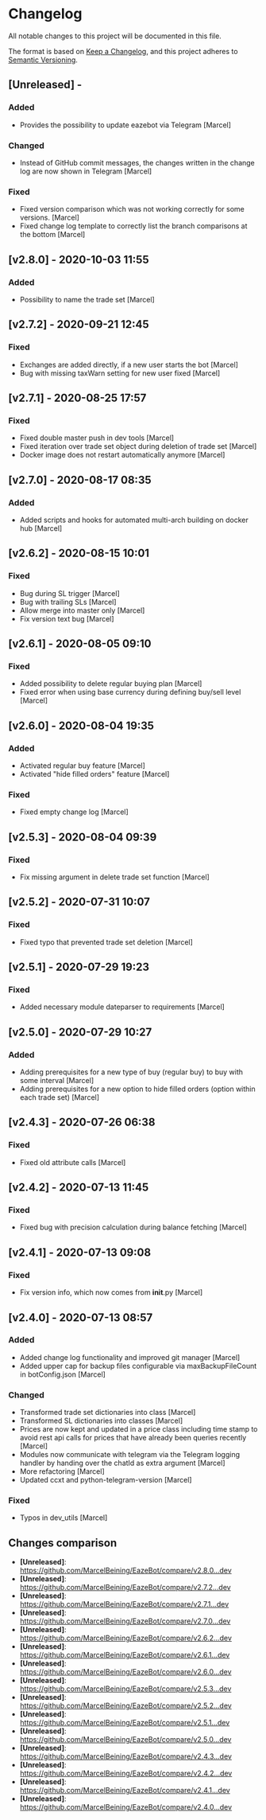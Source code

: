 # Changelog
All notable changes to this project will be documented in this file.

The format is based on [Keep a Changelog](https://keepachangelog.com/en/1.0.0/), and this project adheres to [Semantic Versioning](https://semver.org/spec/v2.0.0.html).

## [Unreleased] - 
### Added
* Provides the possibility to update eazebot via Telegram [Marcel]

### Changed
* Instead of GitHub commit messages, the changes written in the change log are now shown in Telegram [Marcel]

### Fixed
* Fixed version comparison which was not working correctly for some versions. [Marcel]
* Fixed change log template to correctly list the branch comparisons at the bottom [Marcel]


## [v2.8.0] - 2020-10-03 11:55
### Added
* Possibility to name the trade set [Marcel]


## [v2.7.2] - 2020-09-21 12:45
### Fixed
* Exchanges are added directly, if a new user starts the bot [Marcel]
* Bug with missing taxWarn setting for new user fixed [Marcel]


## [v2.7.1] - 2020-08-25 17:57
### Fixed
* Fixed double master push in dev tools [Marcel]
* Fixed iteration over trade set object during deletion of trade set [Marcel]
* Docker image does not restart automatically anymore [Marcel]


## [v2.7.0] - 2020-08-17 08:35
### Added
* Added scripts and hooks for automated multi-arch building on docker hub [Marcel]


## [v2.6.2] - 2020-08-15 10:01
### Fixed
* Bug during SL trigger [Marcel]
* Bug with trailing SLs [Marcel]
* Allow merge into master only [Marcel]
* Fix version text bug [Marcel]


## [v2.6.1] - 2020-08-05 09:10
### Fixed
* Added possibility to delete regular buying plan [Marcel]
* Fixed error when using base currency during defining buy/sell level [Marcel]


## [v2.6.0] - 2020-08-04 19:35
### Added
* Activated regular buy feature [Marcel]
* Activated "hide filled orders" feature [Marcel]

### Fixed
* Fixed empty change log [Marcel]


## [v2.5.3] - 2020-08-04 09:39
### Fixed
* Fix missing argument in delete trade set function [Marcel]


## [v2.5.2] - 2020-07-31 10:07
### Fixed
* Fixed typo that prevented trade set deletion [Marcel]


## [v2.5.1] - 2020-07-29 19:23
### Fixed
* Added necessary module dateparser to requirements [Marcel]


## [v2.5.0] - 2020-07-29 10:27
### Added
* Adding prerequisites for a new type of buy (regular buy) to buy with some interval [Marcel]
* Adding prerequisites for a new option to hide filled orders (option within each trade set) [Marcel]


## [v2.4.3] - 2020-07-26 06:38
### Fixed
* Fixed old attribute calls [Marcel]


## [v2.4.2] - 2020-07-13 11:45
### Fixed
* Fixed bug with precision calculation during balance fetching [Marcel]


## [v2.4.1] - 2020-07-13 09:08
### Fixed
* Fix version info, which now comes from __init__.py [Marcel]


## [v2.4.0] - 2020-07-13 08:57
### Added
* Added change log functionality and improved git manager [Marcel]
* Added upper cap for backup files configurable via maxBackupFileCount in botConfig.json [Marcel]

### Changed
* Transformed trade set dictionaries into class [Marcel]
* Transformed SL dictionaries into classes [Marcel]
* Prices are now kept and updated in a price class including time stamp to avoid rest api calls for prices that have already been queries recently [Marcel]
* Modules now communicate with telegram via the Telegram logging handler by handing over the chatId as extra argument [Marcel]
* More refactoring [Marcel]
* Updated ccxt and python-telegram-version [Marcel]

### Fixed
* Typos in dev_utils [Marcel]



## Changes comparison
* **[Unreleased]**: <https://github.com/MarcelBeining/EazeBot/compare/v2.8.0...dev>
* **[Unreleased]**: <https://github.com/MarcelBeining/EazeBot/compare/v2.7.2...dev>
* **[Unreleased]**: <https://github.com/MarcelBeining/EazeBot/compare/v2.7.1...dev>
* **[Unreleased]**: <https://github.com/MarcelBeining/EazeBot/compare/v2.7.0...dev>
* **[Unreleased]**: <https://github.com/MarcelBeining/EazeBot/compare/v2.6.2...dev>
* **[Unreleased]**: <https://github.com/MarcelBeining/EazeBot/compare/v2.6.1...dev>
* **[Unreleased]**: <https://github.com/MarcelBeining/EazeBot/compare/v2.6.0...dev>
* **[Unreleased]**: <https://github.com/MarcelBeining/EazeBot/compare/v2.5.3...dev>
* **[Unreleased]**: <https://github.com/MarcelBeining/EazeBot/compare/v2.5.2...dev>
* **[Unreleased]**: <https://github.com/MarcelBeining/EazeBot/compare/v2.5.1...dev>
* **[Unreleased]**: <https://github.com/MarcelBeining/EazeBot/compare/v2.5.0...dev>
* **[Unreleased]**: <https://github.com/MarcelBeining/EazeBot/compare/v2.4.3...dev>
* **[Unreleased]**: <https://github.com/MarcelBeining/EazeBot/compare/v2.4.2...dev>
* **[Unreleased]**: <https://github.com/MarcelBeining/EazeBot/compare/v2.4.1...dev>
* **[Unreleased]**: <https://github.com/MarcelBeining/EazeBot/compare/v2.4.0...dev>
